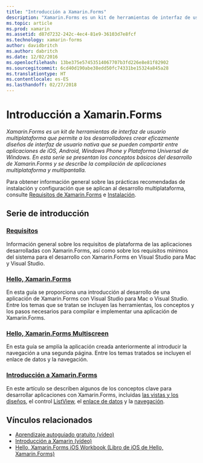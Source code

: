 ```yaml
---
title: "Introducción a Xamarin.Forms"
description: "Xamarin.Forms es un kit de herramientas de interfaz de usuario multiplataforma que permite a los desarrolladores crear eficazmente diseños de interfaz de usuario nativa que se pueden compartir entre aplicaciones de iOS, Android, Windows Phone y Plataforma Universal de Windows. En esta serie se presentan los conceptos básicos del desarrollo de Xamarin.Forms y se describe la compilación de aplicaciones multiplataforma y multipantalla."
ms.topic: article
ms.prod: xamarin
ms.assetid: d87d7232-242c-4ec4-81e9-36103d7e8fcf
ms.technology: xamarin-forms
author: davidbritch
ms.author: dabritch
ms.date: 12/02/2016
ms.openlocfilehash: 13be375e57453514067707b3fd226e8e81f82902
ms.sourcegitcommit: 6cd40d190abe38edd50fc74331be15324a845a28
ms.translationtype: HT
ms.contentlocale: es-ES
ms.lasthandoff: 02/27/2018
---
```

# <a name="getting-started-with-xamarinforms"></a>Introducción a Xamarin.Forms

_Xamarin.Forms es un kit de herramientas de interfaz de usuario multiplataforma que permite a los desarrolladores crear eficazmente diseños de interfaz de usuario nativa que se pueden compartir entre aplicaciones de iOS, Android, Windows Phone y Plataforma Universal de Windows. En esta serie se presentan los conceptos básicos del desarrollo de Xamarin.Forms y se describe la compilación de aplicaciones multiplataforma y multipantalla._

Para obtener información general sobre las prácticas recomendadas de instalación y configuración que se aplican al desarrollo multiplataforma, consulte [Requisitos de Xamarin.Forms](installation.md) e [Instalación](~/cross-platform/get-started/installation/index.md).

## <a name="getting-started-series"></a>Serie de introducción

### <a name="requirementsinstallationmd"></a>[Requisitos](installation.md)

Información general sobre los requisitos de plataforma de las aplicaciones desarrolladas con Xamarin.Forms, así como sobre los requisitos mínimos del sistema para el desarrollo con Xamarin.Forms en Visual Studio para Mac y Visual Studio.

### <a name="hello-xamarinformsxamarin-formsget-startedhello-xamarin-formsindexmd"></a>[Hello, Xamarin.Forms](~/xamarin-forms/get-started/hello-xamarin-forms/index.md)

En esta guía se proporciona una introducción al desarrollo de una aplicación de Xamarin.Forms con Visual Studio para Mac o Visual Studio. Entre los temas que se tratan se incluyen las herramientas, los conceptos y los pasos necesarios para compilar e implementar una aplicación de Xamarin.Forms.

### <a name="hello-xamarinforms-multiscreenxamarin-formsget-startedhello-xamarin-forms-multiscreenindexmd"></a>[Hello, Xamarin.Forms Multiscreen](~/xamarin-forms/get-started/hello-xamarin-forms-multiscreen/index.md)

En esta guía se amplía la aplicación creada anteriormente al introducir la navegación a una segunda página. Entre los temas tratados se incluyen el enlace de datos y la navegación.

### <a name="introduction-to-xamarinformsxamarin-formsget-startedintroduction-to-xamarin-formsmd"></a>[Introducción a Xamarin.Forms](~/xamarin-forms/get-started/introduction-to-xamarin-forms.md)

En este artículo se describen algunos de los conceptos clave para desarrollar aplicaciones con Xamarin.Forms, incluidas [las vistas y los diseños](~/xamarin-forms/get-started/introduction-to-xamarin-forms.md#Views_and_Layouts), el control [ListView](~/xamarin-forms/get-started/introduction-to-xamarin-forms.md#Lists_in_Xamarin_Forms), el [enlace de datos](~/xamarin-forms/get-started/introduction-to-xamarin-forms.md#Data_Binding) y la [navegación](~/xamarin-forms/get-started/introduction-to-xamarin-forms.md#Navigation).


## <a name="related-links"></a>Vínculos relacionados

- [Aprendizaje autoguiado gratuito (vídeo)](https://university.xamarin.com/self-guided)
- [Introducción a Xamarin (vídeo)](https://developer.xamarin.com/videos/)
- [Hello, Xamarin.Forms iOS Workbook (Libro de iOS de Hello, Xamarin.Forms)](https://developer.xamarin.com/workbooks/xamarin-forms/getting-started/GettingStartedWithXamarinForms-ios.workbook)
